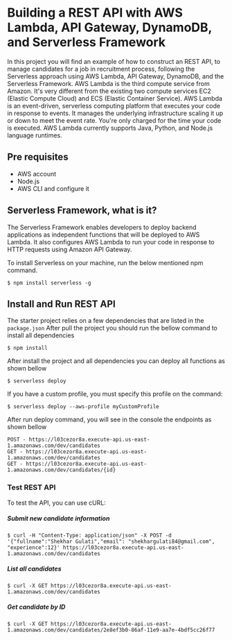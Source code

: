 # Building a REST API with AWS Lambda, API Gateway, DynamoDB, and Serverless Framework

In this project you will find an example of how to construct an REST API, to manage candidates for a job in recruitment process, following the Serverless approach using AWS Lambda, API Gateway, DynamoDB, and the Serverless Framework. AWS Lambda is the third compute service from Amazon. It's very different from the existing two compute services EC2 (Elastic Compute Cloud) and ECS (Elastic Container Service). AWS Lambda is an event-driven, serverless computing platform that executes your code in response to events. It manages the underlying infrastructure scaling it up or down to meet the event rate. You're only charged for the time your code is executed. AWS Lambda currently supports Java, Python, and Node.js language runtimes.

## Pre requisites
* AWS account
* Node.js
* AWS CLI and configure it


## Serverless Framework, what is it?

The Serverless Framework enables developers to deploy backend applications as independent functions that will be deployed to AWS Lambda. It also configures AWS Lambda to run your code in response to HTTP requests using Amazon API Gateway.

To install Serverless on your machine, run the below mentioned npm command.
```
$ npm install serverless -g
```

## Install and Run REST API
The starter project relies on a few dependencies that are listed in the ``` package.json ```
After pull the project you should run the bellow command to install all dependencies
```
$ npm install
```

After install the project and all dependencies you can deploy all functions as shown bellow
```
$ serverless deploy
```
If you have a custom profile, you must specify this profile on the command:
```
$ serverless deploy --aws-profile myCustomProfile
```
After run deploy command, you will see in the console the endpoints as shown bellow
```
POST - https://l03cezor8a.execute-api.us-east-1.amazonaws.com/dev/candidates
GET - https://l03cezor8a.execute-api.us-east-1.amazonaws.com/dev/candidates
GET - https://l03cezor8a.execute-api.us-east-1.amazonaws.com/dev/candidates/{id}
```


### Test REST API
To test the API, you can use cURL:

##### Submit new candidate information
```
$ curl -H "Content-Type: application/json" -X POST -d '{"fullname":"Shekhar Gulati","email": "shekhargulati84@gmail.com", "experience":12}' https://l03cezor8a.execute-api.us-east-1.amazonaws.com/dev/candidates
```
##### List all candidates
```
$ curl -X GET https://l03cezor8a.execute-api.us-east-1.amazonaws.com/dev/candidates
```
##### Get candidate by ID
```
$ curl -X GET https://l03cezor8a.execute-api.us-east-1.amazonaws.com/dev/candidates/2e8ef3b0-86af-11e9-aa7e-4bdf5cc26f77
```



